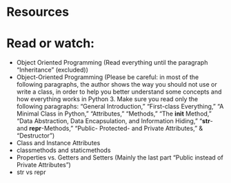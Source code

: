 # Resources

# Read or watch:

* Object Oriented Programming (Read everything until the paragraph “Inheritance” (excluded))
* Object-Oriented Programming (Please be careful: in most of the following paragraphs, the author shows the way you should not use or write a class, in order to help you better understand some concepts and how everything works in Python 3. Make sure you read only the following paragraphs: “General Introduction,” “First-class Everything,” “A Minimal Class in Python,” “Attributes,” “Methods,” “The __init__ Method,” “Data Abstraction, Data Encapsulation, and Information Hiding,” “__str__- and __repr__-Methods,” “Public- Protected- and Private Attributes,” & “Destructor”)
* Class and Instance Attributes
* classmethods and staticmethods
* Properties vs. Getters and Setters (Mainly the last part “Public instead of Private Attributes”)
* str vs repr
